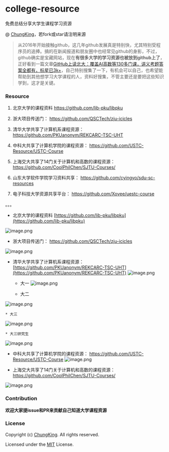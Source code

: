 # college-resource
免费总结分享大学生课程学习资源


@ [ChungKing](https://github.com/HuangCongQing/college-resource)，若fork或star请注明来源

> 从2016年开始接触github，这几年github发展真是特别快，尤其特别受程序员的追捧。搞的在新闻报道和朋友圈中也经常见github的身影，不过，github确实是宝藏网站，现在**有很多大学的学习资源也被放到github上了**，正好看到一篇文章[GitHub上读北大：覆盖AI高数等130多门课，讲义考题答案全都有，标星已3k+](https://mp.weixin.qq.com/s/ByY31UOlQ-KDYK0Akzm-nA)，自己特别搜集了一下，有机会可以自己，也希望能帮助到其他想学习大学课程的人，资料好搜集，不管主要还是要把这些知识学到，这才是关键。


### Resource

1. 北京大学的课程资料
https://github.com/lib-pku/libpku
1. 浙大项目传送门：
https://github.com/QSCTech/zju-icicles

1. 清华大学共享了计算机系课程资源：
https://github.com/PKUanonym/REKCARC-TSC-UHT

1. 中科大共享了计算机学院的课程资源：
https://github.com/USTC-Resource/USTC-Course
1. 上海交大共享了14门关于计算机和高数的课程资源：
https://github.com/CoolPhilChen/SJTU-Courses/

1. 山东大学软件学院学习资料共享：
https://github.com/cyingyo/sdu-sc-resources

1. 电子科技大学资源共享平台：
https://github.com/Xovee/uestc-course



。。。

* 北京大学的课程资料
 [https://github.com/lib-pku/libpku](https://github.com/lib-pku/libpku)

![image.png](https://upload-images.jianshu.io/upload_images/4340772-9abe8af65fdf65a5.png?imageMogr2/auto-orient/strip%7CimageView2/2/w/1240)




* 浙大项目传送门：
https://github.com/QSCTech/zju-icicles

![image.png](https://upload-images.jianshu.io/upload_images/4340772-4f793da670130733.png?imageMogr2/auto-orient/strip%7CimageView2/2/w/1240)


* 清华大学共享了计算机系课程资源：
[https://github.com/PKUanonym/REKCARC-TSC-UHT](https://github.com/PKUanonym/REKCARC-TSC-UHT)
![image.png](https://upload-images.jianshu.io/upload_images/4340772-0bb981a54e5a39a0.png?imageMogr2/auto-orient/strip%7CimageView2/2/w/1240)

    * 大一
![image.png](https://upload-images.jianshu.io/upload_images/4340772-3c15734f06bff61b.png?imageMogr2/auto-orient/strip%7CimageView2/2/w/1240)


    * 大二

![image.png](https://upload-images.jianshu.io/upload_images/4340772-ca06da333c731039.png?imageMogr2/auto-orient/strip%7CimageView2/2/w/1240)

    * 大三

![image.png](https://upload-images.jianshu.io/upload_images/4340772-3d3b6b6d90dfa579.png?imageMogr2/auto-orient/strip%7CimageView2/2/w/1240)

    * 大三研究生

![image.png](https://upload-images.jianshu.io/upload_images/4340772-9140f81288321fd5.png?imageMogr2/auto-orient/strip%7CimageView2/2/w/1240)


* 中科大共享了计算机学院的课程资源：
https://github.com/USTC-Resource/USTC-Course
![image.png](https://upload-images.jianshu.io/upload_images/4340772-62fc2e6ed4ab5745.png?imageMogr2/auto-orient/strip%7CimageView2/2/w/1240)


* 上海交大共享了14门关于计算机和高数的课程资源：
https://github.com/CoolPhilChen/SJTU-Courses/


![image.png](https://upload-images.jianshu.io/upload_images/4340772-e7868936aebbff11.png?imageMogr2/auto-orient/strip%7CimageView2/2/w/1240)




### Contribution

**欢迎大家提issue和PR来贡献自己知道大学课程资源**


### License

Copyright (c) [ChungKing](https://github.com/HuangCongQing/college-resource). All rights reserved.

Licensed under the [MIT](./LICENSE) License.
